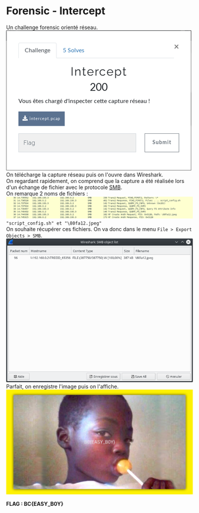 # Forensic - Intercept
Un challenge forensic orienté réseau.  
![énoncé](images/intercept.png)  
On télécharge la capture réseau puis on l'ouvre dans Wireshark.  
On regardant rapidement, on comprend que la capture a été réalisée lors d'un échange de fichier avec le protocole [SMB](https://fr.wikipedia.org/wiki/Server_Message_Block).  
On remarque 2 noms de fichiers : ![wireshark](images/intercept_wireshark.png)  
`"script_config.sh" et "\80fa12.jpeg"`  
On souhaite récupérer ces fichiers. On va donc dans le menu `File > Export Objects > SMB`.  
![fichiers](images/intercept_fichiers.png)  
Parfait, on enregistre l'image puis on l'affiche.  
![\80fa12.jpeg](images/intercept_80fa12.jpeg)  
  
**FLAG : BC{EASY_B0Y}**